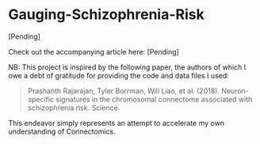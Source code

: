 # Gauging-Schizophrenia-Risk
[Pending]

Check out the accompanying article here: [Pending]

NB: This project is inspired by the following paper, the authors of which I owe a debt of gratitude for providing the code and data files I used:

> Prashanth Rajarajan, Tyler Borrman, Will Liao, et al. (2018). Neuron-specific signatures in the chromosomal connectome associated with schizophrenia risk. Science.

This endeavor simply represents an attempt to accelerate my own understanding of Connectomics. 
